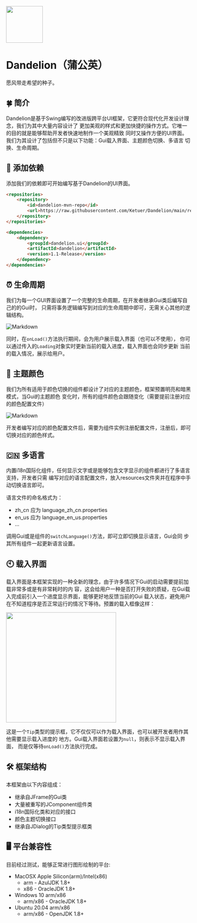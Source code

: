 <img src="https://i0.hdslb.com/bfs/album/bfb1214dd5d1328de0a0c25035d95ec7dc2a43e8.png" width="100" height="100" alt=""> 

# Dandelion（蒲公英）
愿风带走希望的种子。

## 🍀 简介
Dandelion是基于Swing编写的改进版跨平台UI框架，它更符合现代化开发设计理念，我们为其中大量内容设计了
更加美观的样式和更加快捷的操作方式。它唯一的目的就是能够帮助开发者快速地制作一个美观精致
同时又操作方便的UI界面。我们为其设计了包括但不只是以下功能：Gui载入界面、主题颜色切换、多语言
切换、生命周期。

## 🧩 添加依赖
添加我们的依赖即可开始编写基于Dandelion的UI界面。
```html
<repositories>
    <repository>
        <id>dandelion-mvn-repo</id>
        <url>https://raw.githubusercontent.com/Ketuer/Dandelion/main/repo</url>
    </repository>
</repositories>

<dependencies> 
    <dependency>
        <groupId>dandelion.ui</groupId>
        <artifactId>dandelion</artifactId>
        <version>1.1-Release</version>
    </dependency>
</dependencies>
```

## ⏰ 生命周期
我们为每一个GUI界面设置了一个完整的生命周期，在开发者继承Gui类后编写自己的的Gui时，
只需将事务逻辑编写到对应的生命周期中即可，无需关心其他的逻辑结构。

![Markdown](https://i0.hdslb.com/bfs/album/e72051d5864547bacc11e2a5ff738523e7ec18e0.png)

同时，在<code>onLoad()</code>方法执行期间，会为用户展示载入界面（也可以不使用），
你可以通过传入的<code>Loading</code>对象实时更新当前的载入进度，载入界面也会同步更新
当前的载入情况，展示给用户。

## 🍭 主题颜色
我们为所有适用于颜色切换的组件都设计了对应的主题颜色，框架预置明亮和暗黑模式，当Gui的主题颜色
变化时，所有的组件颜色会跟随变化（需要提前注册对应的颜色配置文件）

![Markdown](https://i0.hdslb.com/bfs/album/5c063aee92abc95a4564816b193f5bce3607f69b.png)

开发者编写对应的颜色配置文件后，需要为组件实例注册配置文件，注册后，即可切换对应的颜色样式。

## 🇨🇳 多语言
内置i18n国际化组件，任何显示文字或是能够包含文字显示的组件都进行了多语言支持，开发者只需
编写对应的语言配置文件，放入resources文件夹并在程序中手动切换语言即可。

语言文件的命名格式为：
* zh_cn 应为 language_zh_cn.properties
* en_us 应为 language_en_us.properties
* ...

调用Gui或是组件的<code>switchLanguage()</code>方法，即可立即切换显示语言，Gui会同
步其所有组件一起更新语言设置。

## 🕙 载入界面
载入界面是本框架实现的一种全新的理念，由于许多情况下Gui的启动需要提前加载非常多或是有非常耗时的内
容，这会给用户一种是否打开失败的质疑，在Gui载入完成前引入一个进度显示界面，能够更好地反馈当前的Gui
载入状态，避免用户在不知道程序是否正常运行的情况下等待。预置的载入框像这样：

<img src="https://i0.hdslb.com/bfs/album/0cf8a01ea4539bc1d57e5609c3c863a913ae9d47.png" width="300" alt="">

这是一个<code>Tip</code>类型的提示框，它不仅仅可以作为载入界面，也可以被开发者用作其
他需要显示载入进度的 地方。Gui载入界面若设置为<code>null</code>，则表示不显示载入界面，
而是仅等待<code>onLoad()</code>方法执行完成。

## 🛠 框架结构
本框架由以下内容组成：
* 继承自JFrame的Gui类
* 大量被重写的JComponent组件类
* i18n国际化类和对应的接口
* 颜色主题切换接口
* 继承自JDialog的Tip类型提示框类

## 🖥 平台兼容性
目前经过测试，能够正常进行图形绘制的平台:
* MacOSX Apple Silicon(arm)/Intel(x86)
    * arm - AzulJDK 1.8+
    * x86 - OracleJDK 1.8+
* Windows 10 arm/x86
    * arm/x86 - OracleJDK 1.8+
* Ubuntu 20.04 arm/x86
    * arm/x86 - OpenJDK 1.8+
